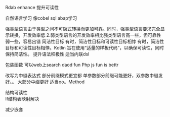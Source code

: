 Rdab enhance 提升可读性


自然语言学习
像cobel sql abap学习

强类型语言由于类型之间不可隐式转换而更加可靠。同时，强类型语言要求完全显示转换，开发效率低 2.弱类型语言的开发效率相比强类型语言高一些，但可靠性弱一些，容易出错
简洁性目标 有时，简洁性目标和可读性目标相悖
有时，简洁性目标和可读性目标相悖。Kotlin 旨在使用“适量的样板代码”，以确保可读性，同时保持简洁性。
提升语法积极性
适当内联dsl



包装函数  可以web上search daod fun
Php js fun is bettr

改写为中缀表达式
部分前缀模式更宜都
单参数部分前缀可能更好，双参数中缀发好。。
大部分中缀更好 适当oo。Method

结构可读性  
If结构表映射解决

减少嵌套
